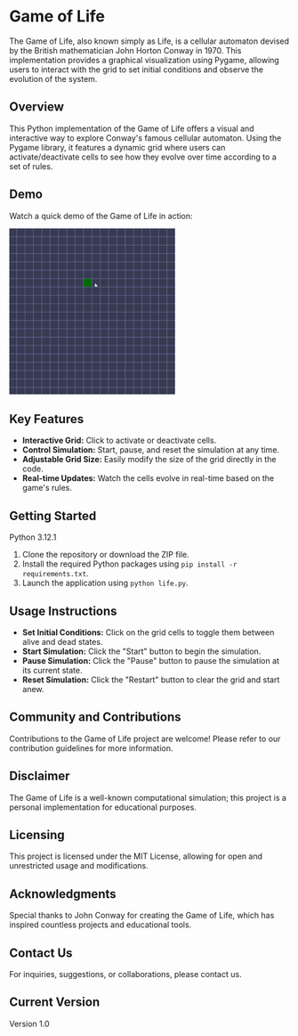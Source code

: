 # Game of Life

The Game of Life, also known simply as Life, is a cellular automaton devised by the British mathematician John Horton Conway in 1970. This implementation provides a graphical visualization using Pygame, allowing users to interact with the grid to set initial conditions and observe the evolution of the system.

## Overview

This Python implementation of the Game of Life offers a visual and interactive way to explore Conway's famous cellular automaton. Using the Pygame library, it features a dynamic grid where users can activate/deactivate cells to see how they evolve over time according to a set of rules.

## Demo

Watch a quick demo of the Game of Life in action:

![Demo of Game of Life](docs/Game-of-Life-Demo.gif)

## Key Features

- **Interactive Grid:** Click to activate or deactivate cells.
- **Control Simulation:** Start, pause, and reset the simulation at any time.
- **Adjustable Grid Size:** Easily modify the size of the grid directly in the code.
- **Real-time Updates:** Watch the cells evolve in real-time based on the game's rules.

## Getting Started

Python 3.12.1
1. Clone the repository or download the ZIP file.
2. Install the required Python packages using `pip install -r requirements.txt`.
3. Launch the application using `python life.py`.

## Usage Instructions

- **Set Initial Conditions:** Click on the grid cells to toggle them between alive and dead states.
- **Start Simulation:** Click the "Start" button to begin the simulation.
- **Pause Simulation:** Click the "Pause" button to pause the simulation at its current state.
- **Reset Simulation:** Click the "Restart" button to clear the grid and start anew.

## Community and Contributions

Contributions to the Game of Life project are welcome! Please refer to our contribution guidelines for more information.

## Disclaimer

The Game of Life is a well-known computational simulation; this project is a personal implementation for educational purposes.

## Licensing

This project is licensed under the MIT License, allowing for open and unrestricted usage and modifications.

## Acknowledgments

Special thanks to John Conway for creating the Game of Life, which has inspired countless projects and educational tools.

## Contact Us

For inquiries, suggestions, or collaborations, please contact us.

## Current Version

Version 1.0

